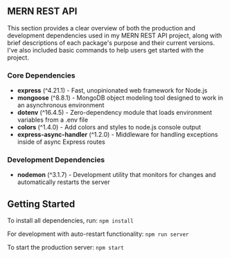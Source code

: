 ## MERN REST API
This section provides a clear overview of both the production and development dependencies used in my MERN REST API project, along with brief descriptions of each package's purpose and their current versions. I've also included basic commands to help users get started with the project.

### Core Dependencies
- **express** (^4.21.1) - Fast, unopinionated web framework for Node.js
- **mongoose** (^8.8.1) - MongoDB object modeling tool designed to work in an asynchronous environment
- **dotenv** (^16.4.5) - Zero-dependency module that loads environment variables from a .env file
- **colors** (^1.4.0) - Add colors and styles to node.js console output
- **express-async-handler** (^1.2.0) - Middleware for handling exceptions inside of async Express routes

### Development Dependencies
- **nodemon** (^3.1.7) - Development utility that monitors for changes and automatically restarts the server

## Getting Started

To install all dependencies, run:
```npm install```

For development with auto-restart functionality:
```npm run server```

To start the production server:
```npm start```
